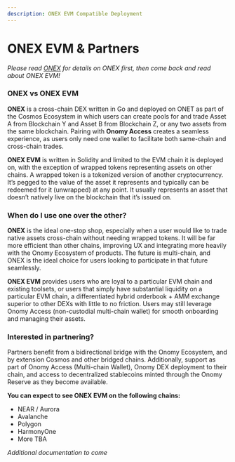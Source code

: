 ```yaml
---
description: ONEX EVM Compatible Deployment
---
```


# ONEX EVM & Partners

_Please read_ [_ONEX_](./) _for details on ONEX first, then come back and read about ONEX EVM!_

### **ONEX vs ONEX EVM**

**ONEX** is a cross-chain DEX written in Go and deployed on ONET as part of the Cosmos Ecosystem in which users can create pools for and trade Asset A from Blockchain Y and Asset B from Blockchain Z, or any two assets from the same blockchain. Pairing with **Onomy Access** creates a seamless experience, as users only need one wallet to facilitate both same-chain and cross-chain trades.&#x20;

**ONEX EVM** is written in Solidity and limited to the EVM chain it is deployed on, with the exception of wrapped tokens representing assets on other chains. A wrapped token is a tokenized version of another cryptocurrency. It’s pegged to the value of the asset it represents and typically can be redeemed for it (unwrapped) at any point. It usually represents an asset that doesn’t natively live on the blockchain that it’s issued on.

### When do I use one over the other?

**ONEX** is the ideal one-stop shop, especially when a user would like to trade native assets cross-chain without needing wrapped tokens. It will be far more efficient than other chains, improving UX and integrating more heavily with the Onomy Ecosystem of products. The future is multi-chain, and ONEX is the ideal choice for users looking to participate in that future seamlessly.&#x20;

**ONEX EVM** provides users who are loyal to a particular EVM chain and existing toolsets, or users that simply have substantial liquidity on a particular EVM chain, a differentiated hybrid orderbook + AMM exchange superior to other DEXs with little to no friction. Users may still leverage Onomy Access (non-custodial multi-chain wallet) for smooth onboarding and managing their assets.

### Interested in partnering?

Partners benefit from a bidirectional bridge with the Onomy Ecosystem, and by extension Cosmos and other bridged chains. Additionally, support as part of Onomy Access (Multi-chain Wallet), Onomy DEX deployment to their chain, and access to decentralized stablecoins minted through the Onomy Reserve as they become available.

**You can expect to see ONEX EVM on the following chains:**

* NEAR / Aurora
* Avalanche
* Polygon
* HarmonyOne
* More TBA

_Additional documentation to come_
